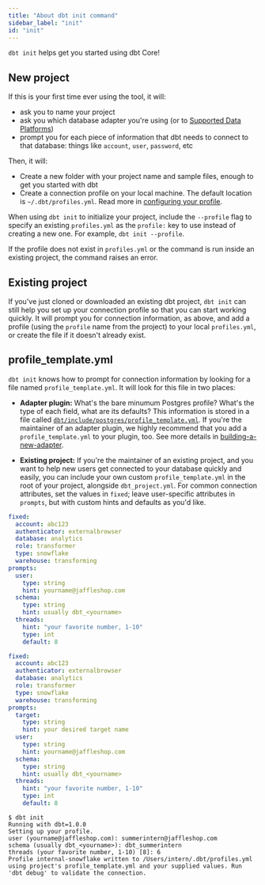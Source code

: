 ```yaml
---
title: "About dbt init command"
sidebar_label: "init"
id: "init"
---
```


`dbt init` helps get you started using dbt Core!

## New project

If this is your first time ever using the tool, it will:
- ask you to name your project
- ask you which database adapter you're using (or to [Supported Data Platforms](/docs/supported-data-platforms))
- prompt you for each piece of information that dbt needs to connect to that database: things like `account`, `user`, `password`, etc

Then, it will:
- Create a new folder with your project name and sample files, enough to get you started with dbt
- Create a connection profile on your local machine. The default location is `~/.dbt/profiles.yml`. Read more in [configuring your profile](/docs/core/connect-data-platform/connection-profiles).

<VersionBlock firstVersion="1.7">

When using `dbt init` to initialize your project, include the `--profile` flag to specify an existing `profiles.yml` as the `profile:` key to use instead of creating a new one. For example, `dbt init --profile`.



If the profile does not exist in `profiles.yml` or the command is run inside an existing project, the command raises an error.

</VersionBlock>

## Existing project

If you've just cloned or downloaded an existing dbt project, `dbt init` can still help you set up your connection profile so that you can start working quickly. It will prompt you for connection information, as above, and add a profile (using the `profile` name from the project) to your local `profiles.yml`, or create the file if it doesn't already exist.


## profile_template.yml

`dbt init` knows how to prompt for connection information by looking for a file named `profile_template.yml`. It will look for this file in two places:

- **Adapter plugin:** What's the bare minumum Postgres profile? What's the type of each field, what are its defaults? This information is stored in a file called [`dbt/include/postgres/profile_template.yml`](https://github.com/dbt-labs/dbt-core/blob/main/plugins/postgres/dbt/include/postgres/profile_template.yml). If you're the maintainer of an adapter plugin, we highly recommend that you add a `profile_template.yml` to your plugin, too. See more details in [building-a-new-adapter](/guides/dbt-ecosystem/adapter-development/3-building-a-new-adapter).

- **Existing project:** If you're the maintainer of an existing project, and you want to help new users get connected to your database quickly and easily, you can include your own custom `profile_template.yml` in the root of your project, alongside `dbt_project.yml`. For common connection attributes, set the values in `fixed`; leave user-specific attributes in `prompts`, but with custom hints and defaults as you'd like.

<VersionBlock lastVersion="1.1">

<File name='profile_template.yml'>

```yml
fixed:
  account: abc123
  authenticator: externalbrowser
  database: analytics
  role: transformer
  type: snowflake
  warehouse: transforming
prompts:
  user:
    type: string
    hint: yourname@jaffleshop.com
  schema:
    type: string
    hint: usually dbt_<yourname>
  threads:
    hint: "your favorite number, 1-10"
    type: int
    default: 8
```

</File>

</VersionBlock>

<VersionBlock firstVersion="1.2">

<File name='profile_template.yml'>

```yml
fixed:
  account: abc123
  authenticator: externalbrowser
  database: analytics
  role: transformer
  type: snowflake
  warehouse: transforming
prompts:
  target:
    type: string
    hint: your desired target name
  user:
    type: string
    hint: yourname@jaffleshop.com
  schema:
    type: string
    hint: usually dbt_<yourname>
  threads:
    hint: "your favorite number, 1-10"
    type: int
    default: 8
```

</File>

</VersionBlock>

```
$ dbt init
Running with dbt=1.0.0
Setting up your profile.
user (yourname@jaffleshop.com): summerintern@jaffleshop.com
schema (usually dbt_<yourname>): dbt_summerintern
threads (your favorite number, 1-10) [8]: 6
Profile internal-snowflake written to /Users/intern/.dbt/profiles.yml using project's profile_template.yml and your supplied values. Run 'dbt debug' to validate the connection.
```
